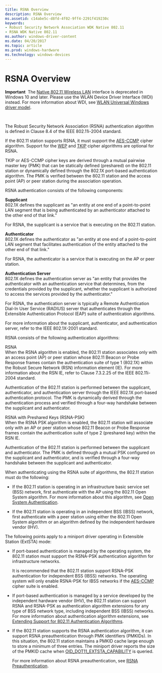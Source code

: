 ```yaml
---
title: RSNA Overview
description: RSNA Overview
ms.assetid: c14abe5c-d8fd-4f02-9ff4-2291f419230c
keywords:
- Robust Security Network Association WDK Native 802.11
- RSNA WDK Native 802.11
ms.author: windows-driver-content
ms.date: 04/20/2017
ms.topic: article
ms.prod: windows-hardware
ms.technology: windows-devices
---
```


# RSNA Overview


**Important**  The [Native 802.11 Wireless LAN](native-802-11-wireless-lan4.md) interface is deprecated in Windows 10 and later. Please use the WLAN Device Driver Interface (WDI) instead. For more information about WDI, see [WLAN Universal Windows driver model](wifi-universal-driver-model.md).

 

The Robust Security Network Association (RSNA) authentication algorithm is defined in Clause 8.4 of the IEEE 802.11i-2004 standard.

If the 802.11 station supports RSNA, it must support the [AES-CCMP](aes-ccmp.md) cipher algorithm. Support for the [WEP](wep.md) and [TKIP](tkip.md) cipher algorithms are optional for RSNA.

TKIP or AES-CCMP cipher keys are derived through a mutual pairwise master key (PMK) that can be statically defined (preshared) on the 802.11 station or dynamically defined through the 802.1X port-based authentication algorithm. The PMK is verified between the 802.11 station and the access point (AP) or peer station during the association operation.

RSNA authentication consists of the following components:

<a href="" id="supplicant"></a>**Supplicant**  
802.1X defines the supplicant as "an entity at one end of a point-to-point LAN segment that is being authenticated by an authenticator attached to the other end of that link."

For RSNA, the supplicant is a service that is executing on the 802.11 station.

<a href="" id="authenticator"></a>**Authenticator**  
802.1X defines the authenticator as "an entity at one end of a point-to-point LAN segment that facilitates authentication of the entity attached to the other end of that link."

For RSNA, the authenticator is a service that is executing on the AP or peer station.

<a href="" id="authentication-server"></a>**Authentication Server**  
802.1X defines the authentication server as "an entity that provides the authenticator with an authentication service that determines, from the credentials provided by the supplicant, whether the supplicant is authorized to access the services provided by the authenticator."

For RSNA, the authentication server is typically a Remote Authentication Dial-In User Service (RADIUS) server that authenticates through the Extensible Authentication Protocol (EAP) suite of authentication algorithms.

For more information about the supplicant, authenticator, and authentication server, refer to the IEEE 802.1X-2001 standard.

RSNA consists of the following authentication algorithms:

<a href="" id="rsna"></a>RSNA  
When the RSNA algorithm is enabled, the 802.11 station associates only with an access point (AP) or peer station whose 802.11 Beacon or Probe Response frames contain the authentication suite of type 1 (802.1X) within the Robust Secure Network (RSN) information element (IE). For more information about the RSN IE, refer to Clause 7.3.2.25 of the IEEE 802.11i-2004 standard.

Authentication of the 802.11 station is performed between the supplicant, authenticator, and authentication server through the IEEE 802.1X port-based authentication protocol. The PMK is dynamically derived through the authentication process and verified through a four-way handshake between the supplicant and authenticator.

<a href="" id="rsna-with-preshared-keys--rsna-psk-"></a>RSNA with Preshared Keys (RSNA-PSK)  
When the RSNA PSK algorithm is enabled, the 802.11 station will associate only with an AP or peer station whose 802.11 Beacon or Probe Response frames contain the authentication suite of type 2 (preshared key) within the RSN IE.

Authentication of the 802.11 station is performed between the supplicant and authenticator. The PMK is defined through a mutual PSK configured on the supplicant and authenticator, and is verified through a four-way handshake between the supplicant and authenticator.

When authenticating using the RSNA suite of algorithms, the 802.11 station must do the following:

-   If the 802.11 station is operating in an infrastructure basic service set (BSS) network, first authenticate with the AP using the 802.11 Open System algorithm. For more information about this algorithm, see [Open System Authentication](open-system-authentication.md).

-   If the 802.11 station is operating in an independent BSS (IBSS) network, first authenticate with a peer station using either the 802.11 Open System algorithm or an algorithm defined by the independent hardware vendor (IHV).

The following points apply to a miniport driver operating in Extensible Station (ExtSTA) mode:

-   If port-based authentication is managed by the operating system, the 802.11 station must support the RSNA-PSK authentication algorithm for infrastructure networks.

    It is recommended that the 802.11 station support RSNA-PSK authentication for independent BSS (IBSS) networks. The operating system will only enable RSNA-PSK for IBSS networks if the [AES-CCMP](aes-ccmp.md) cipher suite is enabled.

-   If port-based authentication is managed by a service developed by the independent hardware vendor (IHV), the 802.11 station can support RSNA and RSNA-PSK as authentication algorithm extensions for any type of BSS network type, including independent BSS (IBSS) networks. For more information about authentication algorithm extensions, see [Extending Support for 802.11 Authentication Algorithms](extending-support-for-802-11-authentication-algorithms.md).

-   If the 802.11 station supports the RSNA authentication algorithm, it can support RSNA preauthentication through PMK identifiers (PMKIDs). In this situation, the 802.11 station maintains a PMKID cache large enough to store a minimum of three entries. The miniport driver reports the size of the PMKID cache when [OID\_DOT11\_EXTSTA\_CAPABILITY](https://msdn.microsoft.com/library/windows/hardware/ff569366) is queried.

    For more information about RSNA preauthentication, see [RSNA Preauthentication](rsna-preauthentication.md).

 

 





